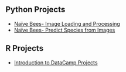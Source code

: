 ## Python Projects  

 - [Naïve Bees- Image Loading and Processing](https://github.com/zerinahuang/Datacamp_projects_solutions/blob/master/Na%C3%AFve%20Bees-%20Image%20Loading%20and%20Processing/notebook.ipynb)
 - [Naïve Bees- Predict Species from Images](https://github.com/zerinahuang/Datacamp_projects_solutions/blob/master/Na%C3%AFve%20Bees-%20Predict%20Species%20from%20Images/notebook.ipynb)



## R Projects
- [Introduction to DataCamp Projects](https://github.com/zerinahuang/Datacamp_projects_solutions/blob/master/Introduction%20to%20DataCamp%20Projects/notebook.ipynb)


